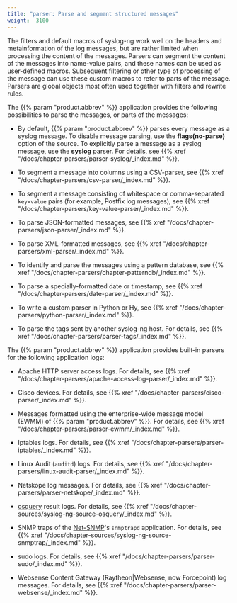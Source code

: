```yaml
---
title: "parser: Parse and segment structured messages"
weight:  3100
---
```

<!-- DISCLAIMER: This file is based on the syslog-ng Open Source Edition documentation https://github.com/balabit/syslog-ng-ose-guides/commit/2f4a52ee61d1ea9ad27cb4f3168b95408fddfdf2 and is used under the terms of The syslog-ng Open Source Edition Documentation License. The file has been modified by Axoflow. -->

The filters and default macros of syslog-ng work well on the headers and metainformation of the log messages, but are rather limited when processing the content of the messages. Parsers can segment the content of the messages into name-value pairs, and these names can be used as user-defined macros. Subsequent filtering or other type of processing of the message can use these custom macros to refer to parts of the message. Parsers are global objects most often used together with filters and rewrite rules.

The {{% param "product.abbrev" %}} application provides the following possibilities to parse the messages, or parts of the messages:

  - By default, {{% param "product.abbrev" %}} parses every message as a syslog message. To disable message parsing, use the **flags(no-parse)** option of the source. To explicitly parse a message as a syslog message, use the **syslog** parser. For details, see {{% xref "/docs/chapter-parsers/parser-syslog/_index.md" %}}.

  - To segment a message into columns using a CSV-parser, see {{% xref "/docs/chapter-parsers/csv-parser/_index.md" %}}.

  - To segment a message consisting of whitespace or comma-separated `key=value` pairs (for example, Postfix log messages), see {{% xref "/docs/chapter-parsers/key-value-parser/_index.md" %}}.

  - To parse JSON-formatted messages, see {{% xref "/docs/chapter-parsers/json-parser/_index.md" %}}.

  - To parse XML-formatted messages, see {{% xref "/docs/chapter-parsers/xml-parser/_index.md" %}}.

  - To identify and parse the messages using a pattern database, see {{% xref "/docs/chapter-parsers/chapter-patterndb/_index.md" %}}.

  - To parse a specially-formatted date or timestamp, see {{% xref "/docs/chapter-parsers/date-parser/_index.md" %}}.

  - To write a custom parser in Python or Hy, see {{% xref "/docs/chapter-parsers/python-parser/_index.md" %}}.

  - To parse the tags sent by another syslog-ng host. For details, see {{% xref "/docs/chapter-parsers/parser-tags/_index.md" %}}.

The {{% param "product.abbrev" %}} application provides built-in parsers for the following application logs:

  - Apache HTTP server access logs. For details, see {{% xref "/docs/chapter-parsers/apache-access-log-parser/_index.md" %}}.

  - Cisco devices. For details, see {{% xref "/docs/chapter-parsers/cisco-parser/_index.md" %}}.

  - Messages formatted using the enterprise-wide message model (EWMM) of {{% param "product.abbrev" %}}. For details, see {{% xref "/docs/chapter-parsers/parser-ewmm/_index.md" %}}.

  - Iptables logs. For details, see {{% xref "/docs/chapter-parsers/parser-iptables/_index.md" %}}.

  - Linux Audit (`auditd`) logs. For details, see {{% xref "/docs/chapter-parsers/linux-audit-parser/_index.md" %}}.

  - Netskope log messages. For details, see {{% xref "/docs/chapter-parsers/parser-netskope/_index.md" %}}.

  - [osquery](https://osquery.io) result logs. For details, see {{% xref "/docs/chapter-sources/syslog-ng-source-osquery/_index.md" %}}.

  - SNMP traps of the [Net-SNMP](http://www.net-snmp.org)'s `snmptrapd` application. For details, see {{% xref "/docs/chapter-sources/syslog-ng-source-snmptrap/_index.md" %}}.

  - sudo logs. For details, see {{% xref "/docs/chapter-parsers/parser-sudo/_index.md" %}}.

  - Websense Content Gateway (Raytheon|Websense, now Forcepoint) log messages. For details, see {{% xref "/docs/chapter-parsers/parser-websense/_index.md" %}}.
